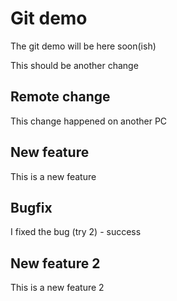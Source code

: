 # Git demo

The git demo will be here soon(ish)

This should be another change

## Remote change

This change happened on another PC

## New feature

This is a new feature

## Bugfix

I fixed the bug (try 2) - success

## New feature 2

This is a new feature 2
